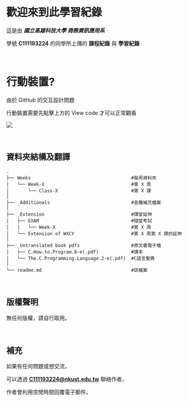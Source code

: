 # 歡迎來到此學習紀錄

這是由 ***國立高雄科技大學 商務資訊應用系***

學號 **C111193224** 的同學所上傳的 **課程紀錄** 與 **學習紀錄**

&emsp;
# 行動裝置?
由於 GitHub 的交互設計問題

行動裝置需要先點擊上方的 View code 才可以正常觀看

![](https://cutt.ly/MobileHowToLook)

&emsp;
## 資料夾結構及翻譯

    .
    ├── Weeks                                     #每周資料夾
    │   └── Week-X                                #第 X 周
    │       └── Class-X                           #第 X 課
    │
    ├── _Additionals                              #各種補充檔案
    │
    ├── _Extension                                #課堂延伸
    │   ├── EXAM                                  #隨堂考試
    │   │   └── Week-X                            #第 X 周
    │   └── Extension of WXCY                     #第 X 周第 X 課的延伸
    │
    ├── _Untranslated book pdfs                   #原文書電子檔
    │   ├── C.How.to.Program.8-e(.pdf)            #課本
    │   └── The.C.Programming.Language.2-e(.pdf)  #C語言聖典
    │
    └── readme.md                                 #該檔案

&emsp;
## 版權聲明
無任何版權，請自行取用。

&emsp;
## 補充
如果有任何問題或想交流，

可以透過 **C111193224@nkust.edu.tw** 聯絡作者，

作者會利用空閒時間回覆電子郵件。